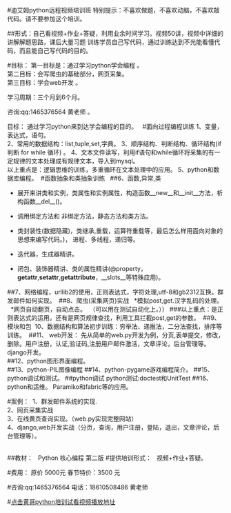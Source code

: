 #迪艾姆python远程视频培训班
特别提示：不喜欢做题，不喜欢动脑，不喜欢敲代码。请不要参加这个培训。

##形式：自己看视频+作业+答疑，利用业余时间学习。视频50讲，视频中详细的讲解解题思路，课后大量习题
训练学员自己写代码，通过训练达到不光能看懂代码，而且能自己写代码的目的。

#目标：
第一目标是：通过学习python学会编程 。  
第二目标：会写爬虫的基础部分，网页采集。  
第三目标：学会web开发  。

学习周期：三个月到6个月。


咨询:qq:1465376564 黄老师  。

目标： 通过学习python来到达学会编程的目的。   
#面向过程编程训练
1、变量，表达式，语句。  
2、常用的数据结构：list,tuple,set,字典。 
3、顺序结构、判断结构、循环结构(if判断 for while 循环) 。 
4、文本文件读写，利用if语句和while循环将采集的有一定规律的文本处理成有规律文本，导入到mysql。  
以上重点是：逻辑思维的训练，多重循环在文本处理中的应用。
5、python和数据库编程。 
#函数抽象和类抽象训练    
##6、函数,异常,类  
* 展开来讲类和实例，类属性和实例属性，构造函数__new__和__init__方法，析构函数__del__()。
* 调用绑定方法和 非绑定方法，静态方法和类方法。 

* 类封装性(数据隐藏)，类继承,重载，运算符重载等，最后怎么样用面向对象的思想来编写代码。)，
进程、多线程，递归等。

* 迭代器，生成器精讲。

* 闭包、装饰器精讲、类的属性精讲(@property，__getattr__,__setattr__,__getattribute__，__slots__等特殊应用)。

##7、网络编程，urllib2的使用，正则表达式，字符处理,utf-8和gb2312互换。群发邮件如何实现。 
##8、爬虫(采集网页)实战   
*模拟post,get.汉字乱码的处理。   
*网页自动翻页，自动点击。   （可以用在测试自动化上。））
###以上重点：是正则表达式的运用。还有是网页规律查找，利用工具拦截post,get的参数。 
##9、模块和包 
10、数据结构和算法初步训练：穷举法、递推法，二分法查找，排序等训练。 
##11、 web开发：
先从简单的web.py开发为例，分页,表单提交，修改，删除。用户注册，认证,验证码,注册用户邮件激活，文章评论，后台管理等。 
django开发。  
##12、python图形界面编程。  
##13、python-PIL图像编程
##14、python-pygame游戏编程简介。
##15、python调试和测试。
##python调试
python测试:doctest和UnitTest
##16、python和运维。
Paramiko和fabric等的应用。

#案例： 
1、群发邮件系统的实现.  
2、网页采集实战    
3、在线黄页查询实现。（web.py实现完整网站）    
4、django,web开发实战（分页，查询，用户注册，登陆，退出，文章评论，后台管理等）。  
 

##教材：  
Python 核心编程 第二版
#提供培训形式：    视频+作业+答疑。  
 


#费用：  原价 5000元 春节特价：3500 元 
  
#咨询:qq:1465376564 电话：18610508486 黄老师 

#[点击黄哥python培训试看视频播放地址](https://github.com/pythonpeixun/article/blob/master/python_shiping.md)